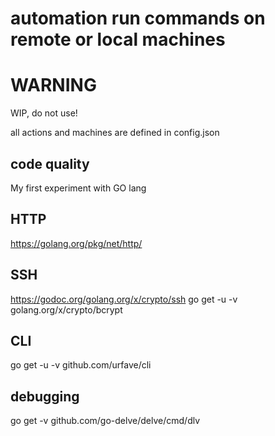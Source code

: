 # automation run commands on remote or local machines

# WARNING

WIP, do not use!

all actions and machines are defined in config.json

## code quality
My first experiment with GO lang

## HTTP
https://golang.org/pkg/net/http/

## SSH
https://godoc.org/golang.org/x/crypto/ssh
go get -u -v golang.org/x/crypto/bcrypt

## CLI
go get -u -v  github.com/urfave/cli

## debugging
go get -v github.com/go-delve/delve/cmd/dlv 

